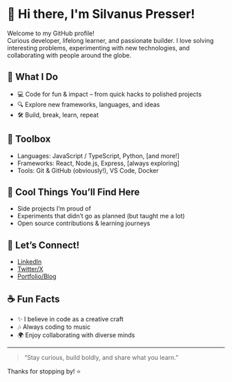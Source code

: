 # 👋 Hi there, I'm Silvanus Presser!

Welcome to my GitHub profile!  
Curious developer, lifelong learner, and passionate builder. I love solving interesting problems, experimenting with new technologies, and collaborating with people around the globe.

## 🚀 What I Do

- 💻 Code for fun & impact – from quick hacks to polished projects
- 🔍 Explore new frameworks, languages, and ideas
- 🛠️ Build, break, learn, repeat

## 🧰 Toolbox

- Languages: JavaScript / TypeScript, Python, [and more!]
- Frameworks: React, Node.js, Express, [always exploring]
- Tools: Git & GitHub (obviously!), VS Code, Docker

## 🌟 Cool Things You’ll Find Here

- Side projects I’m proud of  
- Experiments that didn’t go as planned (but taught me a lot)
- Open source contributions & learning journeys

## 🤝 Let’s Connect!

- [LinkedIn](https://www.linkedin.com/in/silvanuspresser) <!-- Update or remove if needed -->
- [Twitter/X](https://twitter.com/silvanuspresser) <!-- Update or remove if needed -->
- [Portfolio/Blog](https://silvanuspresser.com) <!-- Update or remove if needed -->

## ☕ Fun Facts

- ✨ I believe in code as a creative craft
- 🎶 Always coding to music
- 🌍 Enjoy collaborating with diverse minds

---

> “Stay curious, build boldly, and share what you learn.”

Thanks for stopping by! ⭐
